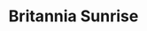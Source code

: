 ---
layout: product
id: 1419058446398
title: Britannia Sunrise
body_html: >-
  <p>Taken at Britannia Beach in Squamish, BC during the Summer of 2016.</p>

  <p>This photo has a has a very special place in my heart. The day started at 3 am to catch the sunrise at Britannia Beach. Being in Kitsilano at the time, we had a drive ahead of us; if we were going to make it. It was a full day, starting at Britannia, then on to Whistler and all the way back and past to Abbotsford; all to end the day with a Fieldhouse beer. Truly a day to make one appreciate all that Mother Nature has to offer.</p>

  <p> </p>
vendor: Connell McCarthy
product_type: Photo Print
created_at: 2018-08-22T19:41:48-04:00
handle: britannia-sunrise
updated_at: 2022-01-18T10:42:31-05:00
published_at: 2018-08-22T19:38:24-04:00
template_suffix: ""
status: active
published_scope: global
tags: Batch 01, mountain, mountains, Print, snow, sunrise, sunset
admin_graphql_api_id: gid://shopify/Product/1419058446398
variants:
  - id: 39574752919614
    product_id: 1419058446398
    title: 8x10" / Full Colour
    price: "35.00"
    sku: CM-PP-B1-01-XXS-FC
    position: 1
    inventory_policy: deny
    compare_at_price: null
    fulfillment_service: manual
    inventory_management: null
    option1: 8x10"
    option2: Full Colour
    option3: null
    created_at: 2021-08-30T12:10:10-04:00
    updated_at: 2021-08-30T12:29:41-04:00
    taxable: true
    barcode: ""
    grams: 208
    image_id: 6198826041406
    weight: 0.208
    weight_unit: kg
    inventory_item_id: 41669193105470
    inventory_quantity: 0
    old_inventory_quantity: 0
    requires_shipping: true
    admin_graphql_api_id: gid://shopify/ProductVariant/39574752919614
  - id: 39574779461694
    product_id: 1419058446398
    title: 8x10" / Black & White
    price: "35.00"
    sku: CM-PP-B1-01-XXS-BW
    position: 2
    inventory_policy: deny
    compare_at_price: null
    fulfillment_service: manual
    inventory_management: null
    option1: 8x10"
    option2: Black & White
    option3: null
    created_at: 2021-08-30T12:18:09-04:00
    updated_at: 2021-08-30T12:29:41-04:00
    taxable: true
    barcode: ""
    grams: 208
    image_id: 6198825910334
    weight: 0.208
    weight_unit: kg
    inventory_item_id: 41669219614782
    inventory_quantity: 0
    old_inventory_quantity: 0
    requires_shipping: true
    admin_graphql_api_id: gid://shopify/ProductVariant/39574779461694
  - id: 12375468769342
    product_id: 1419058446398
    title: 8.5x11" / Full Colour
    price: "35.00"
    sku: CM-PP-B1-01-XS-FC
    position: 3
    inventory_policy: deny
    compare_at_price: null
    fulfillment_service: manual
    inventory_management: null
    option1: 8.5x11"
    option2: Full Colour
    option3: null
    created_at: 2018-08-22T19:41:48-04:00
    updated_at: 2021-08-30T12:29:42-04:00
    taxable: true
    barcode: ""
    grams: 208
    image_id: 6198826041406
    weight: 0.208
    weight_unit: kg
    inventory_item_id: 12538699546686
    inventory_quantity: -2
    old_inventory_quantity: -2
    requires_shipping: true
    admin_graphql_api_id: gid://shopify/ProductVariant/12375468769342
  - id: 39574776873022
    product_id: 1419058446398
    title: 8.5x11" / Black & White
    price: "35.00"
    sku: CM-PP-B1-01-XS-BW
    position: 4
    inventory_policy: deny
    compare_at_price: null
    fulfillment_service: manual
    inventory_management: null
    option1: 8.5x11"
    option2: Black & White
    option3: null
    created_at: 2021-08-30T12:17:20-04:00
    updated_at: 2021-08-30T12:29:43-04:00
    taxable: true
    barcode: ""
    grams: 208
    image_id: 6198825910334
    weight: 0.208
    weight_unit: kg
    inventory_item_id: 41669217026110
    inventory_quantity: -2
    old_inventory_quantity: -2
    requires_shipping: true
    admin_graphql_api_id: gid://shopify/ProductVariant/39574776873022
  - id: 12375468802110
    product_id: 1419058446398
    title: 13x19" / Full Colour
    price: "40.00"
    sku: CM-PP-B1-01-S-FC
    position: 5
    inventory_policy: deny
    compare_at_price: null
    fulfillment_service: manual
    inventory_management: null
    option1: 13x19"
    option2: Full Colour
    option3: null
    created_at: 2018-08-22T19:41:48-04:00
    updated_at: 2021-08-30T12:29:44-04:00
    taxable: true
    barcode: ""
    grams: 208
    image_id: 6198826041406
    weight: 0.208
    weight_unit: kg
    inventory_item_id: 12538699579454
    inventory_quantity: 0
    old_inventory_quantity: 0
    requires_shipping: true
    admin_graphql_api_id: gid://shopify/ProductVariant/12375468802110
  - id: 39574778544190
    product_id: 1419058446398
    title: 13x19" / Black & White
    price: "40.00"
    sku: CM-PP-B1-01-S-BW
    position: 6
    inventory_policy: deny
    compare_at_price: null
    fulfillment_service: manual
    inventory_management: null
    option1: 13x19"
    option2: Black & White
    option3: null
    created_at: 2021-08-30T12:17:51-04:00
    updated_at: 2021-08-30T12:29:45-04:00
    taxable: true
    barcode: ""
    grams: 208
    image_id: 6198825910334
    weight: 0.208
    weight_unit: kg
    inventory_item_id: 41669218730046
    inventory_quantity: 0
    old_inventory_quantity: 0
    requires_shipping: true
    admin_graphql_api_id: gid://shopify/ProductVariant/39574778544190
  - id: 39574755606590
    product_id: 1419058446398
    title: 16x20" / Full Colour
    price: "50.00"
    sku: CM-PP-B1-01-M-FC
    position: 7
    inventory_policy: deny
    compare_at_price: null
    fulfillment_service: manual
    inventory_management: null
    option1: 16x20"
    option2: Full Colour
    option3: null
    created_at: 2021-08-30T12:10:58-04:00
    updated_at: 2021-08-30T12:38:03-04:00
    taxable: true
    barcode: ""
    grams: 208
    image_id: 6198826041406
    weight: 0.208
    weight_unit: kg
    inventory_item_id: 41669195792446
    inventory_quantity: 0
    old_inventory_quantity: 0
    requires_shipping: true
    admin_graphql_api_id: gid://shopify/ProductVariant/39574755606590
  - id: 39574780346430
    product_id: 1419058446398
    title: 16x20" / Black & White
    price: "50.00"
    sku: CM-PP-B1-01-M-BW
    position: 8
    inventory_policy: deny
    compare_at_price: null
    fulfillment_service: manual
    inventory_management: null
    option1: 16x20"
    option2: Black & White
    option3: null
    created_at: 2021-08-30T12:18:28-04:00
    updated_at: 2021-08-30T12:38:04-04:00
    taxable: true
    barcode: ""
    grams: 208
    image_id: 6198825910334
    weight: 0.208
    weight_unit: kg
    inventory_item_id: 41669220532286
    inventory_quantity: 0
    old_inventory_quantity: 0
    requires_shipping: true
    admin_graphql_api_id: gid://shopify/ProductVariant/39574780346430
  - id: 39574757310526
    product_id: 1419058446398
    title: 20x24" / Full Colour
    price: "60.00"
    sku: CM-PP-B1-01-L-FC
    position: 9
    inventory_policy: deny
    compare_at_price: null
    fulfillment_service: manual
    inventory_management: null
    option1: 20x24"
    option2: Full Colour
    option3: null
    created_at: 2021-08-30T12:11:26-04:00
    updated_at: 2021-08-30T12:29:47-04:00
    taxable: true
    barcode: ""
    grams: 208
    image_id: 6198826041406
    weight: 0.208
    weight_unit: kg
    inventory_item_id: 41669197496382
    inventory_quantity: 0
    old_inventory_quantity: 0
    requires_shipping: true
    admin_graphql_api_id: gid://shopify/ProductVariant/39574757310526
  - id: 39574781329470
    product_id: 1419058446398
    title: 20x24" / Black & White
    price: "60.00"
    sku: CM-PP-B1-01-L-BW
    position: 10
    inventory_policy: deny
    compare_at_price: null
    fulfillment_service: manual
    inventory_management: null
    option1: 20x24"
    option2: Black & White
    option3: null
    created_at: 2021-08-30T12:18:45-04:00
    updated_at: 2021-08-30T12:29:48-04:00
    taxable: true
    barcode: ""
    grams: 208
    image_id: 6198825910334
    weight: 0.208
    weight_unit: kg
    inventory_item_id: 41669221515326
    inventory_quantity: 0
    old_inventory_quantity: 0
    requires_shipping: true
    admin_graphql_api_id: gid://shopify/ProductVariant/39574781329470
  - id: 39574758981694
    product_id: 1419058446398
    title: 20x30" / Full Colour
    price: "70.00"
    sku: CM-PP-B1-01-XL-FC
    position: 11
    inventory_policy: deny
    compare_at_price: null
    fulfillment_service: manual
    inventory_management: null
    option1: 20x30"
    option2: Full Colour
    option3: null
    created_at: 2021-08-30T12:11:51-04:00
    updated_at: 2021-08-30T12:29:48-04:00
    taxable: true
    barcode: ""
    grams: 208
    image_id: 6198826041406
    weight: 0.208
    weight_unit: kg
    inventory_item_id: 41669199167550
    inventory_quantity: 0
    old_inventory_quantity: 0
    requires_shipping: true
    admin_graphql_api_id: gid://shopify/ProductVariant/39574758981694
  - id: 39574782836798
    product_id: 1419058446398
    title: 20x30" / Black & White
    price: "70.00"
    sku: CM-PP-B1-01-XL-BW
    position: 12
    inventory_policy: deny
    compare_at_price: null
    fulfillment_service: manual
    inventory_management: null
    option1: 20x30"
    option2: Black & White
    option3: null
    created_at: 2021-08-30T12:19:12-04:00
    updated_at: 2021-08-30T12:29:49-04:00
    taxable: true
    barcode: ""
    grams: 208
    image_id: 6198825910334
    weight: 0.208
    weight_unit: kg
    inventory_item_id: 41669222989886
    inventory_quantity: 0
    old_inventory_quantity: 0
    requires_shipping: true
    admin_graphql_api_id: gid://shopify/ProductVariant/39574782836798
  - id: 39574761340990
    product_id: 1419058446398
    title: 24x36" / Full Colour
    price: "90.00"
    sku: CM-PP-B1-01-XXL-FC
    position: 13
    inventory_policy: deny
    compare_at_price: null
    fulfillment_service: manual
    inventory_management: null
    option1: 24x36"
    option2: Full Colour
    option3: null
    created_at: 2021-08-30T12:12:30-04:00
    updated_at: 2021-08-30T12:29:50-04:00
    taxable: true
    barcode: ""
    grams: 208
    image_id: 6198826041406
    weight: 0.208
    weight_unit: kg
    inventory_item_id: 41669201494078
    inventory_quantity: 0
    old_inventory_quantity: 0
    requires_shipping: true
    admin_graphql_api_id: gid://shopify/ProductVariant/39574761340990
  - id: 39574783950910
    product_id: 1419058446398
    title: 24x36" / Black & White
    price: "90.00"
    sku: CM-PP-B1-01-XXL-BW
    position: 14
    inventory_policy: deny
    compare_at_price: null
    fulfillment_service: manual
    inventory_management: null
    option1: 24x36"
    option2: Black & White
    option3: null
    created_at: 2021-08-30T12:19:33-04:00
    updated_at: 2021-08-30T12:29:50-04:00
    taxable: true
    barcode: ""
    grams: 208
    image_id: 6198825910334
    weight: 0.208
    weight_unit: kg
    inventory_item_id: 41669224136766
    inventory_quantity: 0
    old_inventory_quantity: 0
    requires_shipping: true
    admin_graphql_api_id: gid://shopify/ProductVariant/39574783950910
  - id: 39574764322878
    product_id: 1419058446398
    title: 30x40" / Full Colour
    price: "100.00"
    sku: CM-PP-B1-01-XXXL-FC
    position: 15
    inventory_policy: deny
    compare_at_price: null
    fulfillment_service: manual
    inventory_management: null
    option1: 30x40"
    option2: Full Colour
    option3: null
    created_at: 2021-08-30T12:13:18-04:00
    updated_at: 2021-08-30T12:29:52-04:00
    taxable: true
    barcode: ""
    grams: 208
    image_id: 6198826041406
    weight: 0.208
    weight_unit: kg
    inventory_item_id: 41669204508734
    inventory_quantity: 0
    old_inventory_quantity: 0
    requires_shipping: true
    admin_graphql_api_id: gid://shopify/ProductVariant/39574764322878
  - id: 39574785392702
    product_id: 1419058446398
    title: 30x40" / Black & White
    price: "100.00"
    sku: CM-PP-B1-01-XXXL-BW
    position: 16
    inventory_policy: deny
    compare_at_price: null
    fulfillment_service: manual
    inventory_management: null
    option1: 30x40"
    option2: Black & White
    option3: null
    created_at: 2021-08-30T12:19:59-04:00
    updated_at: 2021-08-30T12:29:54-04:00
    taxable: true
    barcode: ""
    grams: 208
    image_id: 6198825910334
    weight: 0.208
    weight_unit: kg
    inventory_item_id: 41669225578558
    inventory_quantity: 0
    old_inventory_quantity: 0
    requires_shipping: true
    admin_graphql_api_id: gid://shopify/ProductVariant/39574785392702
options:
  - id: 1948189917246
    product_id: 1419058446398
    name: Size
    position: 1
    values:
      - 8x10"
      - 8.5x11"
      - 13x19"
      - 16x20"
      - 20x24"
      - 20x30"
      - 24x36"
      - 30x40"
  - id: 2010255425598
    product_id: 1419058446398
    name: Color
    position: 2
    values:
      - Full Colour
      - Black & White
images:
  - id: 6198826041406
    product_id: 1419058446398
    position: 1
    created_at: 2019-03-04T19:31:57-05:00
    updated_at: 2019-10-20T18:44:16-04:00
    alt: null
    width: 1000
    height: 1500
    src: https://cdn.shopify.com/s/files/1/1624/2355/products/CM---Britannia-Sunrise-_Product-Mockup-2019.jpg?v=1571611456
    variant_ids:
      - 12375468769342
      - 12375468802110
      - 39574752919614
      - 39574755606590
      - 39574757310526
      - 39574758981694
      - 39574761340990
      - 39574764322878
    admin_graphql_api_id: gid://shopify/ProductImage/6198826041406
  - id: 6198825910334
    product_id: 1419058446398
    position: 2
    created_at: 2019-03-04T19:31:55-05:00
    updated_at: 2019-10-20T18:44:16-04:00
    alt: null
    width: 1000
    height: 1500
    src: https://cdn.shopify.com/s/files/1/1624/2355/products/CM---Britannia-Sunrise-_Product-Mockup-2019_-_B_W.jpg?v=1571611456
    variant_ids:
      - 39574776873022
      - 39574778544190
      - 39574779461694
      - 39574780346430
      - 39574781329470
      - 39574782836798
      - 39574783950910
      - 39574785392702
    admin_graphql_api_id: gid://shopify/ProductImage/6198825910334
  - id: 28229531828286
    product_id: 1419058446398
    position: 3
    created_at: 2021-05-04T17:26:49-04:00
    updated_at: 2021-05-04T17:26:49-04:00
    alt: null
    width: 2000
    height: 1800
    src: https://cdn.shopify.com/s/files/1/1624/2355/products/PAR_02_0001_0ce554ac-fa41-4a48-be5c-48cf275850ea.png?v=1620163609
    variant_ids: []
    admin_graphql_api_id: gid://shopify/ProductImage/28229531828286
image:
  id: 6198826041406
  product_id: 1419058446398
  position: 1
  created_at: 2019-03-04T19:31:57-05:00
  updated_at: 2019-10-20T18:44:16-04:00
  alt: null
  width: 1000
  height: 1500
  src: https://cdn.shopify.com/s/files/1/1624/2355/products/CM---Britannia-Sunrise-_Product-Mockup-2019.jpg?v=1571611456
  variant_ids:
    - 12375468769342
    - 12375468802110
    - 39574752919614
    - 39574755606590
    - 39574757310526
    - 39574758981694
    - 39574761340990
    - 39574764322878
  admin_graphql_api_id: gid://shopify/ProductImage/6198826041406

---